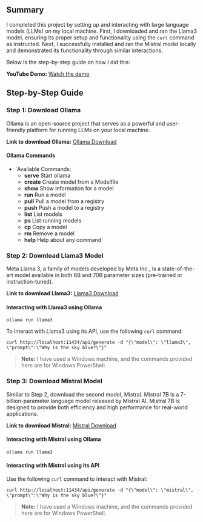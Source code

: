 ## Summary

I completed this project by setting up and interacting with large language models (LLMs) on my local machine. First, I downloaded and ran the Llama3 model, ensuring its proper setup and functionality using the `curl` command as instructed. Next, I successfully installed and ran the Mistral model locally and demonstrated its functionality through similar interactions.

Below is the step-by-step guide on how I did this:

**YouTube Demo:** [Watch the demo](https://www.youtube.com/watch?v=KGzF60KERZ4&t=107s)

## Step-by-Step Guide

### Step 1: Download Ollama

Ollama is an open-source project that serves as a powerful and user-friendly platform for running LLMs on your local machine.

**Link to download Ollama:** [Ollama Download](http://ollama.com/download)

#### Ollama Commands

 - `Available Commands:   
	 - **serve**       Start ollama  
	 -  **create**      Create model from a Modelfile   
	 - **show**        Show information for a model  
	 - **run**         Run a model   
	 - **pull**        Pull a model from a registry   
	 - **push**        Push a model to a registry   
	 - **list**        List models   
	 - **ps** List running models   
	 - **cp**          Copy a model   
	 - **rm**          Remove a model   
	 - **help**        Help about any command`

### Step 2: Download Llama3 Model

Meta Llama 3, a family of models developed by Meta Inc., is a state-of-the-art model available in both 8B and 70B parameter sizes (pre-trained or instruction-tuned).

**Link to download Llama3:** [Llama3 Download](http://ollama.com/library/llama3)

#### Interacting with Llama3 using Ollama
`ollama run llama3` 

To interact with Llama3 using its API, use the following `curl` command:

`curl http://localhost:11434/api/generate -d "{\"model\": \"llama3\", \"prompt\":\"Why is the sky blue?\"}"` 

> **Note:** I have used a Windows machine, and the commands provided here are for Windows PowerShell.

### Step 3: Download Mistral Model

Similar to Step 2, download the second model, Mistral. Mistral 7B is a 7-billion-parameter language model released by Mistral AI. Mistral 7B is designed to provide both efficiency and high performance for real-world applications.

**Link to download Mistral:** [Mistral Download](http://ollama.com/library/mistral)

#### Interacting with Mistral using Ollama
`ollama run llama3` 

#### Interacting with Mistral using its API

Use the following `curl` command to interact with Mistral:

`curl http://localhost:11434/api/generate -d "{\"model\": \"mistral\", \"prompt\":\"Why is the sky blue?\"}"` 

> **Note:** I have used a Windows machine, and the commands provided here are for Windows PowerShell.

